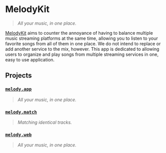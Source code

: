 # MelodyKit

> *All your music, in one place.*

[MelodyKit][MelodyKit] aims to counter the annoyance of having to balance multiple
music streaming platforms at the same time, allowing you to listen
to your favorite songs from all of them in one place. We do not intend
to replace or add another service to the mix, however. This app is
dedicated to allowing users to organize and play songs from multiple
streaming services in one, easy to use application.

## Projects

### [`melody.app`][melody.app]

> *All your music, in one place.*

### [`melody.match`][melody.match]

> *Matching identical tracks.*

### [`melody.web`][melody.web]

> *All your music, in one place.*

[MelodyKit]: https://melodykit.app/

[melody.app]: https://github.com/MelodyKit/melody.app
[melody.match]: https://github.com/MelodyKit/melody.match
[melody.web]: https://github.com/MelodyKit/melody.web
